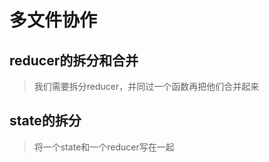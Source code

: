 # 多文件协作

## reducer的拆分和合并

>   我们需要拆分reducer，并同过一个函数再把他们合并起来

## state的拆分

>   将一个state和一个reducer写在一起
